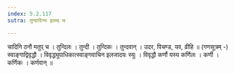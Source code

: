```yaml
---
index: 5.2.117
sutra: तुन्दादिभ्य इलच् च

---
```

 चादिनि ठनौ मतुप् च । तुन्दिलः । तुन्दी । तुन्दिकः । तुन्दवान् । उदर, पिचण्ड, यव, व्रीहि ॥ (गणसूत्रम् -) स्वाङ्गाद्विवृद्धौ । विवृद्ध्युपाधिकात्स्वाङ्गवाचिन इलजादयः स्युः । विवृद्धौ कर्णौ यस्य कर्णिलः । कर्णी । कर्णिकः । कर्णवान् ॥